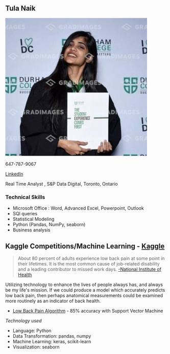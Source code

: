 ## Tula Naik  

![Image](TulaNaik.jpeg)                                                                                                                         
                                                            
  647-787-9067 
                                    
  [LinkedIn](https://www.linkedin.com/in/tulanaik/)
                                    
  Real Time Analyst
 , S&P Data Digital, Toronto, Ontario

### Technical Skills
- Microsoft Office :  Word, Advanced Excel, Powerpoint, Outlook 
- SQl queries
- Statistical Modeling
- Python (Pandas, NumPy, seaborn)
- Business analysis

## **Kaggle Competitions/Machine Learning** - **[Kaggle](https://www.Kaggle.com/)**



> About 80 percent of adults experience low back pain at some point in their lifetimes. It is the most common cause of job-related disability and a leading contributor to missed work days. [-National Institute of Health](https://www.ninds.nih.gov/Disorders/Patient-Caregiver-Education/Fact-Sheets/Low-Back-Pain-Fact-Sheet)

Utilizing technology to enhance the lives of people always has, and always be my life's mission. If we could produce a model which accurately predicts low back pain, then perhaps anatomical measurements could be examined more routinely as an indicator of back health.

- [Low Back Pain Algorithm](https://www.kaggle.com/anfro18/lower-back-pain-algorithm) - 85% accuracy with Support Vector Machine

_Technology used_
- Language: Python
- Data Transformation: pandas, numpy
- Machine Learning: keras, scikit-learn
- Visualization: seaborn


